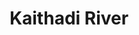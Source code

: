 ---
title: "Kaithadi River"
title_bn: " কাইথাদীনদী"
description: "It started flowing from Meghna River of Dhaka and falls into Brahmaputra River."
---